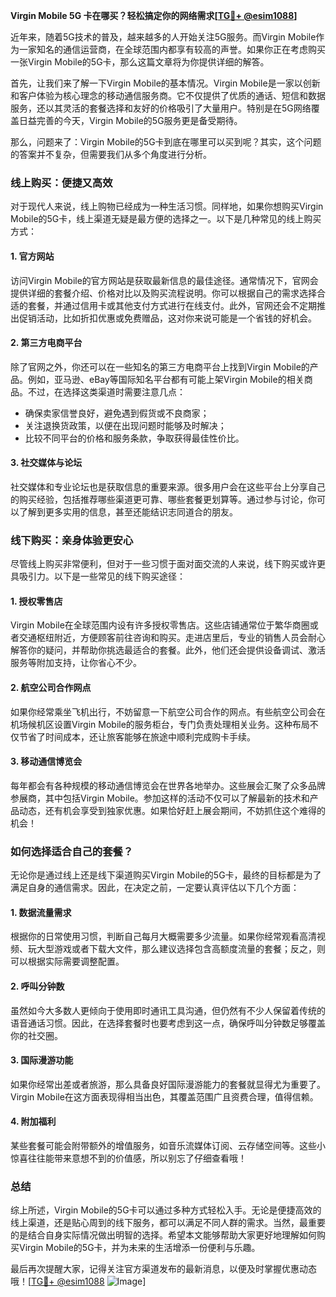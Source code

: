 **Virgin Mobile 5G 卡在哪买？轻松搞定你的网络需求[[TG💪+ @esim1088](https://t.me/s/esim1088)]**

近年来，随着5G技术的普及，越来越多的人开始关注5G服务。而Virgin Mobile作为一家知名的通信运营商，在全球范围内都享有较高的声誉。如果你正在考虑购买一张Virgin Mobile的5G卡，那么这篇文章将为你提供详细的解答。

首先，让我们来了解一下Virgin Mobile的基本情况。Virgin Mobile是一家以创新和客户体验为核心理念的移动通信服务商。它不仅提供了优质的通话、短信和数据服务，还以其灵活的套餐选择和友好的价格吸引了大量用户。特别是在5G网络覆盖日益完善的今天，Virgin Mobile的5G服务更是备受期待。

那么，问题来了：Virgin Mobile的5G卡到底在哪里可以买到呢？其实，这个问题的答案并不复杂，但需要我们从多个角度进行分析。

### **线上购买：便捷又高效**

对于现代人来说，线上购物已经成为一种生活习惯。同样地，如果你想购买Virgin Mobile的5G卡，线上渠道无疑是最方便的选择之一。以下是几种常见的线上购买方式：

#### **1. 官方网站**
访问Virgin Mobile的官方网站是获取最新信息的最佳途径。通常情况下，官网会提供详细的套餐介绍、价格对比以及购买流程说明。你可以根据自己的需求选择合适的套餐，并通过信用卡或其他支付方式进行在线支付。此外，官网还会不定期推出促销活动，比如折扣优惠或免费赠品，这对你来说可能是一个省钱的好机会。

#### **2. 第三方电商平台**
除了官网之外，你还可以在一些知名的第三方电商平台上找到Virgin Mobile的产品。例如，亚马逊、eBay等国际知名平台都有可能上架Virgin Mobile的相关商品。不过，在选择这类渠道时需要注意几点：
- 确保卖家信誉良好，避免遇到假货或不良商家；
- 关注退换货政策，以便在出现问题时能够及时解决；
- 比较不同平台的价格和服务条款，争取获得最佳性价比。

#### **3. 社交媒体与论坛**
社交媒体和专业论坛也是获取信息的重要来源。很多用户会在这些平台上分享自己的购买经验，包括推荐哪些渠道更可靠、哪些套餐更划算等。通过参与讨论，你可以了解到更多实用的信息，甚至还能结识志同道合的朋友。

### **线下购买：亲身体验更安心**

尽管线上购买非常便利，但对于一些习惯于面对面交流的人来说，线下购买或许更具吸引力。以下是一些常见的线下购买途径：

#### **1. 授权零售店**
Virgin Mobile在全球范围内设有许多授权零售店。这些店铺通常位于繁华商圈或者交通枢纽附近，方便顾客前往咨询和购买。走进店里后，专业的销售人员会耐心解答你的疑问，并帮助你挑选最适合的套餐。此外，他们还会提供设备调试、激活服务等附加支持，让你省心不少。

#### **2. 航空公司合作网点**
如果你经常乘坐飞机出行，不妨留意一下航空公司合作的网点。有些航空公司会在机场候机区设置Virgin Mobile的服务柜台，专门负责处理相关业务。这种布局不仅节省了时间成本，还让旅客能够在旅途中顺利完成购卡手续。

#### **3. 移动通信博览会**
每年都会有各种规模的移动通信博览会在世界各地举办。这些展会汇聚了众多品牌参展商，其中包括Virgin Mobile。参加这样的活动不仅可以了解最新的技术和产品动态，还有机会享受到独家优惠。如果恰好赶上展会期间，不妨抓住这个难得的机会！

### **如何选择适合自己的套餐？**

无论你是通过线上还是线下渠道购买Virgin Mobile的5G卡，最终的目标都是为了满足自身的通信需求。因此，在决定之前，一定要认真评估以下几个方面：

#### **1. 数据流量需求**
根据你的日常使用习惯，判断自己每月大概需要多少流量。如果你经常观看高清视频、玩大型游戏或者下载大文件，那么建议选择包含高额度流量的套餐；反之，则可以根据实际需要调整配置。

#### **2. 呼叫分钟数**
虽然如今大多数人更倾向于使用即时通讯工具沟通，但仍然有不少人保留着传统的语音通话习惯。因此，在选择套餐时也要考虑到这一点，确保呼叫分钟数足够覆盖你的社交圈。

#### **3. 国际漫游功能**
如果你经常出差或者旅游，那么具备良好国际漫游能力的套餐就显得尤为重要了。Virgin Mobile在这方面表现得相当出色，其覆盖范围广且资费合理，值得信赖。

#### **4. 附加福利**
某些套餐可能会附带额外的增值服务，如音乐流媒体订阅、云存储空间等。这些小惊喜往往能带来意想不到的价值感，所以别忘了仔细查看哦！

### **总结**

综上所述，Virgin Mobile的5G卡可以通过多种方式轻松入手。无论是便捷高效的线上渠道，还是贴心周到的线下服务，都可以满足不同人群的需求。当然，最重要的是结合自身实际情况做出明智的选择。希望本文能够帮助大家更好地理解如何购买Virgin Mobile的5G卡，并为未来的生活增添一份便利与乐趣。

最后再次提醒大家，记得关注官方渠道发布的最新消息，以便及时掌握优惠动态哦！[[TG💪+ @esim1088](https://t.me/s/esim1088) ![Image](https://i.postimg.cc/4NQfJmqS/Snipaste-2025-05-13-00-14-12.png)]